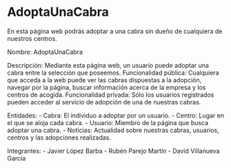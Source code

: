 # AdoptaUnaCabra
En esta página web podrás adoptar a una cabra sin dueño de cualquiera de nuestros centros.

Nombre: AdoptaUnaCabra

Descripción: Mediante esta página web, un usuario puede adoptar una cabra entre la selección que poseemos. 
            Funcionalidad pública: Cualquiera que acceda a la web puede ver las cabras dispuestas a la adopción, navegar por la página, buscar información acerca de la empresa y los centros de acogida.
            Funcionalidad privada: Sólo los usuarios registrados pueden acceder al servicio de adopción de una de nuestras cabras.
            
Entidades: 
           - Cabra: El individuo a adoptar por un usuario.
           - Centro: Lugar en el que se aloja cada cabra.
           - Usuario: Miembro de la página que busca adoptar una cabra.
           - Noticias: Actualidad sobre nuestras cabras, usuarios, centros y las adopciones realizadas.

Integrantes: 
            - Javier López Barba
            - Rubén Parejo Martín
            - David Villanueva García
